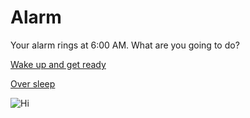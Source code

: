 # Alarm

Your alarm rings at 6:00 AM. What are you going to do?

[Wake up and get ready](simulations/school.md)

[Over sleep](simulations/late-to-school.md)

![Hi][Alarm]

[Alarm]: https://vectorportal.com/storage/alarm-clock-vector_2_12422.jpg
